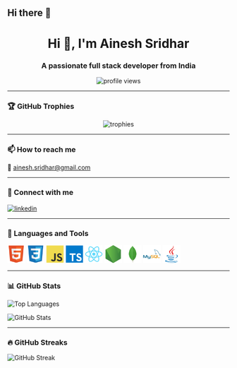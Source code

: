## Hi there 👋

<!--
**AineshSridhar/AineshSridhar** is a ✨ _special_ ✨ repository because its `README.md` (this file) appears on your GitHub profile.

Here are some ideas to get you started:

- 🔭 I’m currently working on ...
- 🌱 I’m currently learning ...
- 👯 I’m looking to collaborate on ...
- 🤔 I’m looking for help with ...
- 💬 Ask me about ...
- 📫 How to reach me: ...
- 😄 Pronouns: ...
- ⚡ Fun fact: ...
-->
<h1 align="center">Hi 👋, I'm Ainesh Sridhar</h1>
<h3 align="center">A passionate full stack developer from India</h3>

<p align="center">
  <img src="https://komarev.com/ghpvc/?username=AineshSridhar&label=Profile%20views&color=0e75b6&style=flat" alt="profile views" />
</p>

---

### 🏆 GitHub Trophies
<p align="center">
  <img src="https://github-profile-trophy.vercel.app/?username=AineshSridhar&theme=discord&column=7" alt="trophies" />
</p>

---

### 📫 How to reach me
📧 ainesh.sridhar@gmail.com

---

### 🤝 Connect with me
<p align="left">
  <a href="www.linkedin.com/in/ainesh-sridhar-17bb39251" target="_blank">
    <img align="center" src="https://cdn.jsdelivr.net/npm/simple-icons@v3/icons/linkedin.svg" alt="linkedin" height="30" width="40" />
  </a>
</p>

---

### 🧰 Languages and Tools
<p align="left">
  <img src="https://raw.githubusercontent.com/devicons/devicon/master/icons/html5/html5-original.svg" alt="html5" width="40" height="40"/>
  <img src="https://raw.githubusercontent.com/devicons/devicon/master/icons/css3/css3-original.svg" alt="css3" width="40" height="40"/>
  <img src="https://raw.githubusercontent.com/devicons/devicon/master/icons/javascript/javascript-original.svg" alt="javascript" width="40" height="40"/>
  <img src="https://raw.githubusercontent.com/devicons/devicon/master/icons/typescript/typescript-original.svg" alt="typescript" width="40" height="40"/>
  <img src="https://raw.githubusercontent.com/devicons/devicon/master/icons/react/react-original.svg" alt="react" width="40" height="40"/>
  <img src="https://raw.githubusercontent.com/devicons/devicon/master/icons/nodejs/nodejs-original.svg" alt="nodejs" width="40" height="40"/>
  <img src="https://raw.githubusercontent.com/devicons/devicon/master/icons/mongodb/mongodb-original.svg" alt="mongodb" width="40" height="40"/>
  <img src="https://raw.githubusercontent.com/devicons/devicon/master/icons/mysql/mysql-original-wordmark.svg" alt="mysql" width="40" height="40"/>
  <img src="https://raw.githubusercontent.com/devicons/devicon/master/icons/java/java-original.svg" alt="java" width="40" height="40"/>
</p>

---

### 📊 GitHub Stats
<p align="left">
  <img src="https://github-readme-stats.vercel.app/api/top-langs/?username=AineshSridhar&layout=compact&theme=tokyonight&langs_count=10" alt="Top Languages" />
</p>

<p align="left">
  <img src="https://github-readme-stats.vercel.app/api?username=AineshSridhar&show_icons=true&theme=tokyonight" alt="GitHub Stats" />
</p>

---

### 🔥 GitHub Streaks
<p align="left">
  <img src="https://streak-stats.demolab.com/?user=AineshSridhar&theme=tokyonight&border_radius=10&date_format=M%20j%5B%2C%20Y%5D" alt="GitHub Streak" />
</p>
